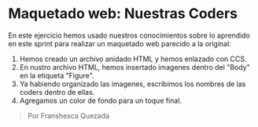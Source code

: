 # Maquetado web: Nuestras Coders

En este ejercicio hemos usado nuestros conocimientos sobre lo aprendido en este sprint para realizar un maquetado web parecido a la original:  

1. Hemos creado un archivo anidado HTML y hemos enlazado con CCS.
2. En nustro archivo HTML, hemos insertado imagenes dentro del "Body" en la etiqueta "Figure".
3. Ya habiendo organizado las imagenes, escribimos los nombres de las coders dentro de ellas.
4. Agregamos un color de fondo para un toque final.

> Por Franshesca Quezada
